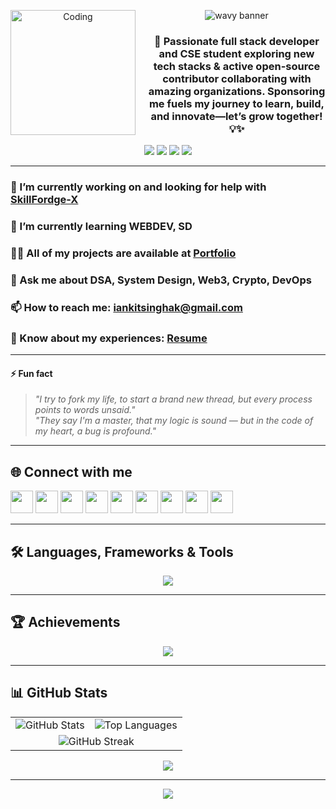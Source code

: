 <!-- Wavy Banner -->
<p align="center">
  <img src="https://capsule-render.vercel.app/api?type=waving&color=0:00C9A7,100:FFB86C&height=200&section=header&text=Hi%20👋,%20I'm%20ANKIT%20SINGH&fontSize=40&fontAlignY=35&desc=🚀%20Full%20Stack%20Developer%20%7C%20CSE%20Student%20%7C%20Open%20Source%20Contributor&descSize=22&descAlign=50" alt="wavy banner"/>

  <img src="[https://media.giphy.com/media/qgQUggAC3Pfv687qPC/giphy.gif](https://media3.giphy.com/media/v1.Y2lkPTc5MGI3NjExOGl6OWQ3aDh6Z2FicmluOHUydmVpczB0MHc1MnhrZG9iY3M5ZzNjdyZlcD12MV9pbnRlcm5hbF9naWZfYnlfaWQmY3Q9Zw/WtTnAfZn6aVJfBzlN3/giphy.gif)" alt="Coding" width="200" style="float:left; margin-right: 20px;" />
</p>

<h3 align="center">🚀 Passionate full stack developer and CSE student exploring new tech stacks & active open-source contributor collaborating with amazing organizations. Sponsoring me fuels my journey to learn, build, and innovate—let’s grow together! 💡✨</h3>

<p align="center">
  <!-- Example: Insert your own WakaTime badge if available -->
  <!-- <img src="https://wakatime.com/badge/user/your-wakatime-id.svg" alt="WakaTime Badge"/> -->
</p>

<p align="center">
  <a href="https://twitter.com/Iankitsinghak"><img src="https://img.shields.io/twitter/follow/Iankitsinghak?logo=twitter&style=for-the-badge" /></a>
  <a href="https://www.linkedin.com/in/iankitsinghak"><img src="https://img.shields.io/badge/LinkedIn-iankitsinghak-blue?style=for-the-badge&logo=linkedin" /></a>
  <a href="https://www.buymeacoffee.com/iankitsinghak"><img src="https://img.shields.io/badge/Buy%20Me%20a%20Coffee-yellow?style=for-the-badge&logo=buy-me-a-coffee" /></a>
  <a href="https://ko-fi.com/iankitsinghak"><img src="https://img.shields.io/badge/Ko--fi-iankitsinghak-FF5E5B?style=for-the-badge&logo=ko-fi" /></a>
</p>

---

### 🔭 I’m currently working on and looking for help with [SkillFordge-X](https://github.com/Iankitsinghak/Skillfordge-X)

### 🌱 I’m currently learning **WEBDEV, SD**

### 👨‍💻 All of my projects are available at [Portfolio](https://iankitsinghak.github.io/akankit.portfolio/)

### 💬 Ask me about **DSA, System Design, Web3, Crypto, DevOps**

### 📫 How to reach me: **iankitsinghak@gmail.com**

### 📄 Know about my experiences: [Resume](https://drive.google.com/file/d/1OMYD_Tag1aUcaehZsmApI941fVguVOhu/view?usp=drivesdk)

---

#### ⚡ **Fun fact**
> _"I try to fork my life, to start a brand new thread, but every process points to words unsaid."_  
> _"They say I'm a master, that my logic is sound — but in the code of my heart, a bug is profound."_

---

## 🌐 Connect with me

<p align="left">
  <a href="https://dev.to/iankitsinghak"><img src="https://raw.githubusercontent.com/rahuldkjain/github-profile-readme-generator/master/src/images/icons/Social/devto.svg" width="36" height="36"/></a>
  <a href="https://twitter.com/Iankitsinghak"><img src="https://raw.githubusercontent.com/rahuldkjain/github-profile-readme-generator/master/src/images/icons/Social/twitter.svg" width="36" height="36"/></a>
  <a href="https://linkedin.com/in/iankitsinghak"><img src="https://raw.githubusercontent.com/rahuldkjain/github-profile-readme-generator/master/src/images/icons/Social/linked-in-alt.svg" width="36" height="36"/></a>
  <a href="https://fb.com/iankitsinghak"><img src="https://raw.githubusercontent.com/rahuldkjain/github-profile-readme-generator/master/src/images/icons/Social/facebook.svg" width="36" height="36"/></a>
  <a href="https://instagram.com/iankitsinghak"><img src="https://raw.githubusercontent.com/rahuldkjain/github-profile-readme-generator/master/src/images/icons/Social/instagram.svg" width="36" height="36"/></a>
  <a href="https://www.codechef.com/users/iankitsinghak"><img src="https://cdn.jsdelivr.net/npm/simple-icons@3.1.0/icons/codechef.svg" width="36" height="36"/></a>
  <a href="https://www.hackerrank.com/iankitsinghak"><img src="https://raw.githubusercontent.com/rahuldkjain/github-profile-readme-generator/master/src/images/icons/Social/hackerrank.svg" width="36" height="36"/></a>
  <a href="https://codeforces.com/profile/iankitsinghak"><img src="https://raw.githubusercontent.com/rahuldkjain/github-profile-readme-generator/master/src/images/icons/Social/codeforces.svg" width="36" height="36"/></a>
  <a href="https://www.leetcode.com/iankitsinghak"><img src="https://raw.githubusercontent.com/rahuldkjain/github-profile-readme-generator/master/src/images/icons/Social/leet-code.svg" width="36" height="36"/></a>
</p>

---

## 🛠️ Languages, Frameworks & Tools

<p align="center">
  <img src="https://skillicons.dev/icons?i=js,ts,react,angular,nodejs,express,python,django,flask,cpp,cs,go,java,kotlin,html,css,sass,tailwind,bootstrap,postgres,mysql,mongodb,graphql,aws,azure,docker,kubernetes,jenkins,git,figma,blender,postman,firebase,pytorch,flutter,nginx" />
</p>

---

## 🏆 Achievements

<p align="center">
  <img src="https://github-profile-trophy.vercel.app/?username=Iankitsinghak&theme=gruvbox&no-frame=false&no-bg=false&margin-w=4" />
</p>

---

## 📊 GitHub Stats

<table align="center">
  <tr>
    <td align="center">
      <img src="https://github-readme-stats.vercel.app/api?username=Iankitsinghak&show_icons=true&theme=react&hide_border=true" alt="GitHub Stats" />
    </td>
    <td align="center">
      <img src="https://github-readme-stats.vercel.app/api/top-langs/?username=Iankitsinghak&layout=compact&theme=react&hide_border=true" alt="Top Languages" />
    </td>
  </tr>
  <tr>
    <td colspan="2" align="center">
      <img src="https://github-readme-streak-stats.herokuapp.com/?user=Iankitsinghak&theme=react&hide_border=true" alt="GitHub Streak" />
    </td>
  </tr>
</table>

<p align="center">
  <img src="https://github-contributor-stats.vercel.app/api?username=Iankitsinghak&limit=5&theme=panda&combine_all_yearly_contributions=true"/>
</p>

---

<p align="center">
  <img src="https://capsule-render.vercel.app/api?type=waving&color=FFB86C,00C9A7&height=120&section=footer"/>
</p>
